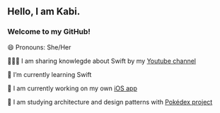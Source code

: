 ## Hello, I am Kabi. 

### Welcome to my GitHub!

😄 Pronouns: She/Her

👩🏽‍💻 I am sharing knowlegde about Swift by my [Youtube channel](https://www.youtube.com/channel/UCEi01D1LfPSAoGjOH3P-low) 

🌱 I’m currently learning Swift

🔭 I am currently working on my own [iOS app](https://github.com/karengabiviana/TravelPlannerApp) 

📖 I am studying architecture and design patterns with [Pokédex project](https://github.com/karengabiviana/Pok-dex)

<!--
**karengabiviana/karengabiviana** is a ✨ _special_ ✨ repository because its `README.md` (this file) appears on your GitHub profile.

Here are some ideas to get you started:


- 👯 I’m looking to collaborate on ...
- 🤔 I’m looking for help with Swift
- 💬 Ask me about ...
- 📫 How to reach me: ...
- ⚡ Fun fact: ...
- 🔭 I am currently working on iOS mobile development
-->
